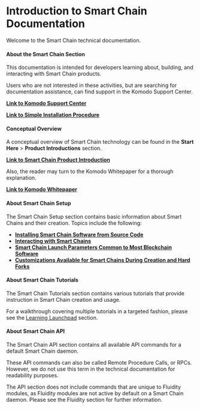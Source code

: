 # Introduction to Smart Chain Documentation 

Welcome to the Smart Chain technical documentation.

#### About the Smart Chain Section

This documentation is intended for developers learning about, building, and interacting with Smart Chain products.

Users who are not interested in these activities, but are searching for documentation assistance, can find support in the Komodo Support Center.

[<b>Link to Komodo Support Center</b>](https://support.komodoplatform.com/support/home)

[<b>Link to Simple Installation Procedure</b>](../basic-docs/start-here/about-komodo-platform/simple-installations.html#simple-installations)

#### Conceptual Overview

A conceptual overview of Smart Chain technology can be found in the <b>Start Here</b> > <b>Product Introductions</b> section.

[<b>Link to Smart Chain Product Introduction</b>](../basic-docs/start-here/about-komodo-platform/product-introductions.html#smart-chains-fluidity)

Also, the reader may turn to the Komodo Whitepaper for a thorough explanation.

[<b>Link to Komodo Whitepaper</b>](https://komodoplatform.com/whitepaper)

#### About Smart Chain Setup

The Smart Chain Setup section contains basic information about Smart Chains and their creation. Topics include the following:

- [<b>Installing Smart Chain Software from Source Code</b>](../basic-docs/smart-chains/smart-chain-setup/installing-from-source.html#installing-smart-chain-software-from-source-code)
- [<b>Interacting with Smart Chains</b>](../basic-docs/smart-chains/smart-chain-setup/interacting-with-smart-chains.html)
- [<b>Smart Chain Launch Parameters Common to Most Blockchain Software</b>](../basic-docs/smart-chains/smart-chain-setup/basic-launch-parameters.html#accessing-the-coin-daemon-remotely)
- [<b>Customizations Available for Smart Chains During Creation and Hard Forks </b>](../basic-docs/smart-chains/smart-chain-setup/smart-chain-customizations.html#smart-chain-customizations)


#### About Smart Chain Tutorials

The Smart Chain Tutorials section contains various tutorials that provide instruction in Smart Chain creation and usage.

For a walkthrough covering multiple tutorials in a targeted fashion, please see the [Learning Launchpad](../basic-docs/start-here/learning-launchpad/learning-path-outlines.html) section.

#### About Smart Chain API

The Smart Chain API section contains all available API commands for a default Smart Chain daemon.

These API commands can also be called Remote Procedure Calls, or RPCs. However, we do not use this term in the technical documentation for readability purposes.

The API section does not include commands that are unique to Fluidity modules, as Fluidity modules are not active by default on a Smart Chain daemon. Please see the Fluidity section for further information.
